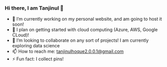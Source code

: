 ### Hi there, I am Tanjinul 👋

- 🔭 I’m currently working on my personal website, and am going to host it soon!
- 🌱 I plan on getting started with cloud computing (Azure, AWS, Google CLoud)!
- 👯 I’m looking to collaborate on any sort of projects! I am currently exploring data science
- 📫 How to reach me: tanjinulhoque2.0.0.1@gmail.com
- ⚡ Fun fact: I collect pins!

<!-- - 🤔 I’m looking for help with ... -->
<!-- - 😄 Pronouns: ... -->
